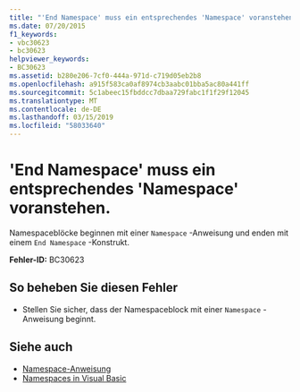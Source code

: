 ```yaml
---
title: "'End Namespace' muss ein entsprechendes 'Namespace' voranstehen."
ms.date: 07/20/2015
f1_keywords:
- vbc30623
- bc30623
helpviewer_keywords:
- BC30623
ms.assetid: b280e206-7cf0-444a-971d-c719d05eb2b8
ms.openlocfilehash: a915f583ca0af8974cb3aabc01bba5ac80a441ff
ms.sourcegitcommit: 5c1abeec15fbddcc7dbaa729fabc1f1f29f12045
ms.translationtype: MT
ms.contentlocale: de-DE
ms.lasthandoff: 03/15/2019
ms.locfileid: "58033640"
---
```

# <a name="end-namespace-must-be-preceded-by-a-matching-namespace"></a>'End Namespace' muss ein entsprechendes 'Namespace' voranstehen.
Namespaceblöcke beginnen mit einer `Namespace` -Anweisung und enden mit einem `End Namespace` -Konstrukt.  
  
 **Fehler-ID:** BC30623  
  
## <a name="to-correct-this-error"></a>So beheben Sie diesen Fehler  
  
-   Stellen Sie sicher, dass der Namespaceblock mit einer `Namespace` -Anweisung beginnt.  
  
## <a name="see-also"></a>Siehe auch

- [Namespace-Anweisung](../../visual-basic/language-reference/statements/namespace-statement.md)
- [Namespaces in Visual Basic](../../visual-basic/programming-guide/program-structure/namespaces.md)
